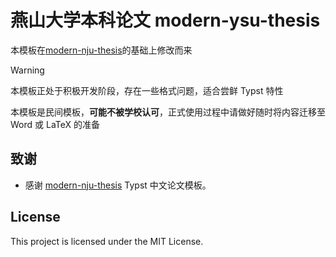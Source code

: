 # 燕山大学本科论文 modern-ysu-thesis
本模板在[modern-nju-thesis](https://github.com/nju-lug/modern-nju-thesis)的基础上修改而来

> [!WARNING]
>
> 本模板正处于积极开发阶段，存在一些格式问题，适合尝鲜 Typst 特性
>
> 本模板是民间模板，**可能不被学校认可**，正式使用过程中请做好随时将内容迁移至 Word 或 LaTeX 的准备


## 致谢

- 感谢 [modern-nju-thesis](https://github.com/nju-lug/modern-nju-thesis) Typst 中文论文模板。


## License

This project is licensed under the MIT License.
